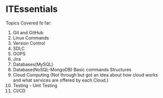 # ITEssentials
Topics Covered fo far:<br>
1. Git and GitHub<br>
2. Linux Commands<br>
3. Version Control<br>
4. SDLC<br>
5. OOPS<br>
6. Jira<br>
7. Databases(MySQL)<br>
8. Database(NoSQL-MongoDB) Basic commands Structures<br>
8. Cloud Computing (Not through but got an idea about how cloud works and what services are offered by each Cloud.)<br>
9. Testing - Unit Testing<br>
10. CI/CD<br>
